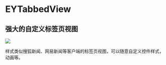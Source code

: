 # EYTabbedView
## 强大的自定义标签页视图

![](https://github.com/elvain-yang/EYTabbedView/readme.gif)


样式类似搜狐新闻、网易新闻等客户端的标签页视图，可以随意自定义控件样式，动画等。

